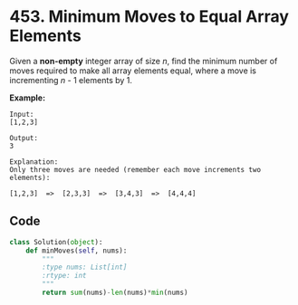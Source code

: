 # 453. Minimum Moves to Equal Array Elements

Given a **non-empty** integer array of size *n*, find the minimum number of moves required to make all array elements equal, where a move is incrementing *n* - 1 elements by 1.

**Example:**

```
Input:
[1,2,3]

Output:
3

Explanation:
Only three moves are needed (remember each move increments two elements):

[1,2,3]  =>  [2,3,3]  =>  [3,4,3]  =>  [4,4,4]
```



## Code

```python
class Solution(object):
    def minMoves(self, nums):
        """
        :type nums: List[int]
        :rtype: int
        """
        return sum(nums)-len(nums)*min(nums)
```

